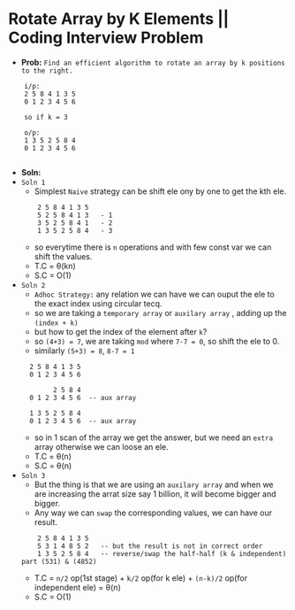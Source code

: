# Rotate Array by K Elements || Coding Interview Problem  
- **Prob:** `Find an efficient algorithm to rotate an array by k positions to the right.`
```
    i/p:
    2 5 8 4 1 3 5
    0 1 2 3 4 5 6
    
    so if k = 3
    
    o/p:
    1 3 5 2 5 8 4
    0 1 2 3 4 5 6
    
```
- **Soln:**
- `Soln 1`
  - Simplest `Naive` strategy can be shift ele ony by one to get the kth ele.
  ```
      2 5 8 4 1 3 5
      5 2 5 8 4 1 3   - 1
      3 5 2 5 8 4 1   - 2
      1 3 5 2 5 8 4   - 3
  ```
  - so everytime there is `n` operations and with few const var we can shift the values.
  - T.C = θ(kn)
  - S.C = O(1)
- `Soln 2`
    - `Adhoc Strategy:` any relation we can have we can ouput the ele to the exact index using circular tecq.
    - so we are taking a `temporary array` or `auxilary array` , adding up the `(index + k)`
    - but how to get the index of the element after `k`?
    - so `(4+3) = 7`, we are taking `mod` where `7-7 = 0`, so shift the ele to 0.
    - similarly `(5+3) = 8`, `8-7 = 1`
    ```
      2 5 8 4 1 3 5
      0 1 2 3 4 5 6
      
            2 5 8 4
      0 1 2 3 4 5 6  -- aux array
      
      1 3 5 2 5 8 4
      0 1 2 3 4 5 6  -- aux array
    ```
    - so in 1 scan of the array we get the answer, but we need an `extra` array otherwise we can loose an ele.
    - T.C = θ(n)
    - S.C = θ(n)
- `Soln 3`
    - But the thing is that we are using an `auxilary array` and when we are increasing the arrat size say 1 billion, it will become bigger and bigger.
    - Any way we can `swap` the corresponding values, we can have our result.
    ```
        2 5 8 4 1 3 5
        5 3 1 4 8 5 2   -- but the result is not in correct order
        1 3 5 2 5 8 4   -- reverse/swap the half-half (k & independent) part (531) & (4852)
    ```
    - T.C = `n/2` op(1st stage) + `k/2` op(for k ele) + `(n-k)/2` op(for independent ele) = θ(n)
    - S.C = O(1)
